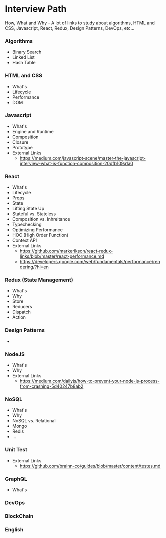 # Interview Path

How, What and Why - A lot of links to study about algorithms, HTML and CSS, Javascript, React, Redux, Design Patterns, DevOps, etc...

### Algorithms

* Binary Search
* Linked List
* Hash Table

### HTML and CSS

* What's
* Lifecycle
* Performance
* DOM

### Javascript

* What's
* Engine and Runtime
* Composition
* Closure
* Prototype
* External Links
    * https://medium.com/javascript-scene/master-the-javascript-interview-what-is-function-composition-20dfb109a1a0 

### React

* What's
* Lifecycle
* Props
* State
* Lifting State Up
* Stateful vs. Stateless
* Composition vs. Inhreitance
* Typechecking
* Optimizing Performance
* HOC (High Order Function)
* Context API
* External Links
    * https://github.com/markerikson/react-redux-links/blob/master/react-performance.md 
    * https://developers.google.com/web/fundamentals/performance/rendering/?hl=en

### Redux (State Management)

* What's
* Why
* Store
* Reducers
* Dispatch
* Action

### Design Patterns

* 

### NodeJS

* What's
* Why
* External Links
    * https://medium.com/dailyjs/how-to-prevent-your-node-js-process-from-crashing-5d40247b8ab2 

### NoSQL

* What's
* Why
* NoSQL vs. Relational
* Mongo
* Redis
* ...

### Unit Test

* External Links
    * https://github.com/brainn-co/guides/blob/master/content/testes.md 

### GraphQL

* What's


### DevOps

### BlockChain

### English

